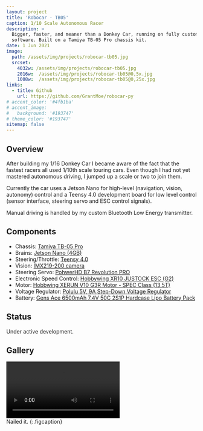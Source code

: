 ```yaml
---
layout: project
title: 'Robocar - TB05'
caption: 1/10 Scale Autonomous Racer
description: >
  Bigger, faster, and meaner than a Donkey Car, running on fully custom
  software. Built on a Tamiya TB-05 Pro chassis kit.
date: 1 Jun 2021
image: 
  path: /assets/img/projects/robocar-tb05.jpg
  srcset: 
    4032w: /assets/img/projects/robocar-tb05.jpg
    2016w:  /assets/img/projects/robocar-tb05@0,5x.jpg
    1008w:  /assets/img/projects/robocar-tb05@0,25x.jpg
links:
  - title: Github
    url: https://github.com/GrantMoe/robocar-py
# accent_color: '#4fb1ba'
# accent_image:
#   background: '#193747'
# theme_color: '#193747'
sitemap: false
---
```

<!--spacer to prevent body header replacing title-->
## Overview
After building my 1/16 Donkey Car I became aware of the fact that the fastest racers all used 1/10th scale touring cars. Even though I had not yet mastered autonomous driving, I jumped up a scale or two to join them.

Currently the car uses a Jetson Nano for high-level (navigation, vision, autonomy) control and a Teensy 4.0 development board for low level control (sensor interface, steering servo and ESC control signals).

Manual driving is handled by my custom Bluetooth Low Energy transmitter.

## Components
- Chassis: [Tamiya TB-05 Pro](https://www.tamiyausa.com/shop/110-4wd-shaft-drive-road-tb/rc-tb-05-pro-chassis-kit/tb-05/)
- Brains: [Jetson Nano (4GB)](https://developer.nvidia.com/embedded/jetson-nano-developer-kit)
- Steering/Throttle: [Teensy 4.0](https://www.pjrc.com/store/teensy40.html)
- Vision: [IMX219-200 camera](https://www.amazon.com/gp/product/B07T73PQQW)
- Steering Servo: [PohwerHD B7 Revolution PRO](http://www.chd.hk/Product_Detail.aspx?id=189)
- Electronic Speed Control: [Hobbywing XR10 JUSTOCK ESC (G2)](https://www.hobbywing.com/goods.php?id=336)
- Motor: [Hobbwing XERUN V10 G3R Motor - SPEC Class (13.5T)](https://www.hobbywingdirect.com/products/xerun-v10-g3r-motor-spec-class)
- Voltage Regulator: [Polulu 5V, 9A Step-Down Voltage Regulator](https://www.pololu.com/product/2866)
- Battery: [Gens Ace 6500mAh 7.4V 50C 2S1P Hardcase Lipo Battery Pack](https://www.genstattu.com/gens-ace-6500mah-7-4v-50c-2s1p-hardcase-lipo-battery-pack-10-with-4-0mm-banana-to-deans-plug.html)

## Status
Under active development.

## Gallery

<video controls="true" allowfullscreen="true">
  <source src="/assets/vid/robocar-wheels.webm" type="video/webm">
  <source src="/assets/vid/robocar-wheels.mp4" type="video/mp4">
  Your browser does not support the video tag.
</video>
<br> Nailed it.
{:.figcaption}